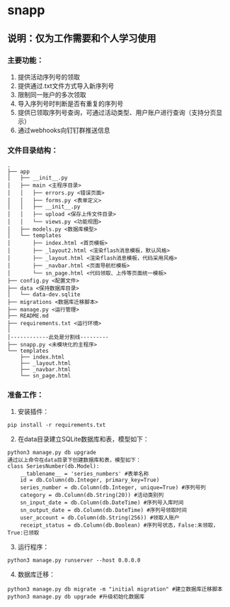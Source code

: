 # snapp

## 说明：仅为工作需要和个人学习使用

### 主要功能：
1. 提供活动序列号的领取
2. 提供通过.txt文件方式导入新序列号
3. 限制同一账户的多次领取
4. 导入序列号时判断是否有重复的序列号
5. 提供已领取序列号查询，可通过活动类型、用户账户进行查询（支持分页显示）
6. 通过webhooks向钉钉群推送信息

### 文件目录结构：

    .
    ├── app
    │   ├── __init__.py
    │   ├── main <主程序目录>
    │   │   ├── errors.py <错误页面>
    │   │   ├── forms.py <表单定义>
    │   │   ├── __init__.py
    │   │   ├── upload <保存上传文件目录>
    │   │   └── views.py <功能视图>
    │   ├── models.py <数据库模型>
    │   └── templates
    │       ├── index.html <首页模板>
    │       ├── _layout2.html <渲染flash消息模板，默认风格>
    │       ├── _layout.html <渲染flash消息模板，代码采用风格>
    │       ├── _navbar.html <页面导航栏模板>
    │       └── sn_page.html <代码领取、上传等页面统一模板>
    ├── config.py <配置文件>
    ├── data <保持数据库目录>
    │   └── data-dev.sqlite
    ├── migrations <数据库迁移脚本>
    ├── manage.py <运行管理>
    ├── README.md
    ├── requirements.txt <运行环境>
    │
    │------------此处是分割线---------
    ├── snapp.py <未模块化的主程序>
    └── templates
        ├── index.html
        ├── _layout.html
        ├── _navbar.html
        └── sn_page.html


### 准备工作：
1. 安装插件： 
````
pip install -r requirements.txt
````
2. 在data目录建立SQLite数据库和表，模型如下：
````
python3 manage.py db upgrade
通过以上命令在data目录下创建数据库和表，模型如下：
class SeriesNumber(db.Model):
    __tablename__ = 'series_numbers' #表单名称
    id = db.Column(db.Integer, primary_key=True)
    series_number = db.Column(db.Integer, unique=True) #序列号列
    category = db.Column(db.String(20)) #活动类别列
    sn_input_date = db.Column(db.DateTime) #序列号入库时间
    sn_output_date = db.Column(db.DateTime) #序列号领取时间
    user_account = db.Column(db.String(256)) #领取人账户
    receipt_status = db.Column(db.Boolean) #序列号状态，False:未领取，True:已领取
````
3. 运行程序：
````
python3 manage.py runserver --host 0.0.0.0
````
4. 数据库迁移：
````
python3 manage.py db migrate -m "initial migration" #建立数据库迁移脚本
python3 manage.py db upgrade #升级初始化数据库